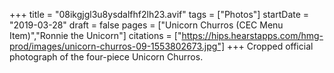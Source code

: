 +++
title = "08ikgjgl3u8ysdalfhf2lh23.avif"
tags = ["Photos"]
startDate = "2019-03-28"
draft = false
pages = ["Unicorn Churros (CEC Menu Item)","Ronnie the Unicorn"]
citations = ["https://hips.hearstapps.com/hmg-prod/images/unicorn-churros-09-1553802673.jpg"]
+++
Cropped official photograph of the four-piece Unicorn Churros.
